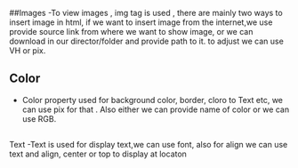 ##Images
-To view images , img tag is used , there are mainly two ways to insert image in html, if we want to 
 insert image from the internet,we use provide source link from where we want to show image, or we can download in our director/folder and provide 
 path to it. to adjust we can use VH or pix.
 ## Color
 - Color property used for background color, border, cloro to  Text etc, we can use pix for that . Also either we can provide name of color or we can use RGB.
 ##
 Text
 -Text is used for display text,we can use font, also for align we can use text and align, center or top to display at locaton
